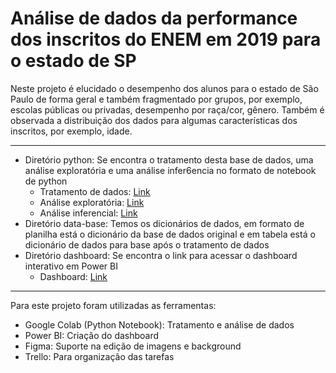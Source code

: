 # Análise de dados da performance dos inscritos do ENEM em 2019 para o estado de SP


Neste projeto é elucidado o desempenho dos alunos para o estado de São Paulo de forma geral e também fragmentado por grupos, por exemplo, escolas públicas ou privadas, desempenho por raça/cor, gênero. Também é observada a distribuição dos dados para algumas características dos inscritos, por exemplo, idade.

---

- Diretório python: Se encontra o tratamento desta base de dados, uma análise exploratória e uma análise infer6encia no formato de notebook de python
  - Tratamento de dados: [Link](https://github.com/HVitulli/Data-Analysis-Portfolio/blob/main/ENEM-SP-Performance/python/enem_sp_2019_tratamento_de_dados.ipynb)
  - Análise exploratória: [Link](https://github.com/HVitulli/Data-Analysis-Portfolio/blob/main/ENEM-SP-Performance/python/enem_sp_2019_EDA.ipynb)
  - Análise inferencial: [Link](https://github.com/HVitulli/Data-Analysis-Portfolio/blob/main/ENEM-SP-Performance/python/analise_tipo_escola.ipynb)
- Diretório data-base: Temos os dicionários de dados, em formato de planilha está o dicionário da base de dados original e em tabela está o dicionário de dados para base após o tratamento de dados
- Diretório dashboard: Se encontra o link para acessar o dashboard interativo em Power BI
  - Dashboard: [Link](https://app.powerbi.com/view?r=eyJrIjoiZjQxOWJkN2EtMzYxOS00ODI0LTlkZjEtYzBkMWZkODJkN2U4IiwidCI6IjkxMTQ1YWMzLTMwNmEtNDZiNi05OGMyLWUwNmVkYWUzNzAxOCJ9)

---

Para este projeto foram utilizadas as ferramentas:
- Google Colab (Python Notebook): Tratamento e análise de dados
- Power BI: Criação do dashboard
- Figma: Suporte na edição de imagens e background
- Trello: Para organização das tarefas
